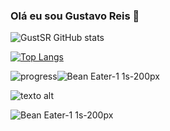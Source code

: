 ### Olá eu sou Gustavo Reis 👋 

![GustSR GitHub stats](https://github-readme-stats.vercel.app/api?username=GustSR&show_icons=true&theme=gruvbox)




[![Top Langs](https://github-readme-stats.vercel.app/api/top-langs/?username=GustSR&layout=compact)](https://github.com/GustSR/github-readme-stats)


![progress](https://progress-bar.dev/40/?title=python)![Bean Eater-1 1s-200px](https://user-images.githubusercontent.com/109493884/208335097-aad7fe53-cf0f-4d4e-8189-36f3ceb4a44c.gif)


![texto alt](URLdaSuaImagemAqui "título opcional de passagem de mouse")


![Bean Eater-1 1s-200px](https://user-images.githubusercontent.com/109493884/208335097-aad7fe53-cf0f-4d4e-8189-36f3ceb4a44c.gif)
